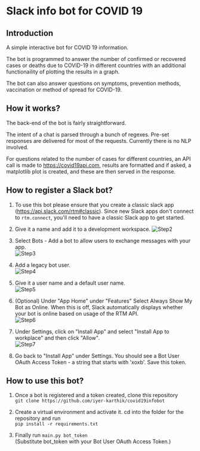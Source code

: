# Slack info bot for COVID 19

## Introduction
A simple interactive bot for COVID 19 information. 

The bot is programmed to answer the number of confirmed or recovered cases or deaths due to COVID-19 in different countries with an additional functionaility of plotting the results in a graph. 
 
The bot can also answer questions on symptoms, prevention methods, vaccination or method of spread for COVID-19.

## How it works? 
The back-end of the bot is fairly straightforward. 

The intent of a chat is parsed through a bunch of regexes. Pre-set responses are delivered for most of the 
requests. Currently there is no NLP involved. 

For questions related to the number of cases for different countries, an API call is made 
to https://covid19api.com, results are formatted and if asked, a matplotlib plot is created, 
and these are then served in the response.

## How to register a Slack bot?
1. To use this bot please ensure that you create a classic slack app (https://api.slack.com/rtm#classic).
Since new Slack apps don't connect to `rtm.connect`, you'll need to have a classic Slack app to get started.

2. Give it a name and add it to a development workspace. 
![Step2](../master//images/Step2.png)


3. Select Bots - Add a bot to allow users to exchange messages with your app.\
![Step3](../master//images/Step3.png)

4. Add a legacy bot user.\
![Step4](../master//images/Step4.png)

5. Give it a user name and a default user name.\
![Step5](../master//images/Step5.png)

6. (Optional) Under "App Home" under "Features" Select Always Show My Bot as Online. When this is off, Slack automatically displays whether your bot is online based on usage of the RTM API.\
![Step6](../master//images/Step6.png)

7. Under Settings, click on "Install App" and select "Install App to workplace" and then click "Allow".\
![Step7](../master//images/Step7.png)

8. Go back to "Install App" under Settings. You should see a Bot User OAuth Access Token - a string that starts with 'xoxb'. Save this token.

## How to use this bot?
1. Once a bot is registered and a token created, clone this repository\
`git clone https://github.com/iyer-karthik/covid19infobot` 

2. Create a virtual environment and activate it. cd into the folder for the repository and run\
`pip install -r requirements.txt`

3. Finally run `main.py bot_token`\
(Substitute bot_token with your Bot User OAuth Access Token.)

 




